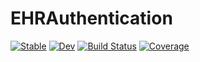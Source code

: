 # EHRAuthentication

[![Stable](https://img.shields.io/badge/docs-stable-blue.svg)](https://JuliaHealth.github.io/EHRAuthentication.jl/stable)
[![Dev](https://img.shields.io/badge/docs-dev-blue.svg)](https://JuliaHealth.github.io/EHRAuthentication.jl/dev)
[![Build Status](https://github.com/JuliaHealth/EHRAuthentication.jl/actions/workflows/CI.yml/badge.svg?branch=main)](https://github.com/JuliaHealth/EHRAuthentication.jl/actions/workflows/CI.yml?query=branch%3Amain)
[![Coverage](https://codecov.io/gh/JuliaHealth/EHRAuthentication.jl/branch/main/graph/badge.svg)](https://codecov.io/gh/JuliaHealth/EHRAuthentication.jl)
